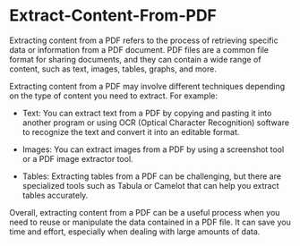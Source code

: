 # Extract-Content-From-PDF
Extracting content from a PDF refers to the process of retrieving specific data or information from a PDF document.
PDF files are a common file format for sharing documents, and they can contain a wide range of content, such as text, images, tables, graphs, and more.

Extracting content from a PDF may involve different techniques depending on the type of content you need to extract. For example:

  - Text: You can extract text from a PDF by copying and pasting it into another program or using OCR (Optical Character Recognition) software to recognize the text and convert it into an editable format.

  - Images: You can extract images from a PDF by using a screenshot tool or a PDF image extractor tool.

  - Tables: Extracting tables from a PDF can be challenging, but there are specialized tools such as Tabula or Camelot that can help you extract tables accurately.

Overall, extracting content from a PDF can be a useful process when you need to reuse or manipulate the data contained in a PDF file. It can save you time and effort, especially when dealing with large amounts of data.
